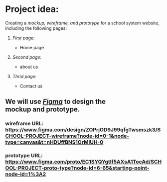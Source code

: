 # Project idea:

Creating a *mockup, wireframe, and prototype* for a school system website, including the following pages:

1. *First page:*
   - Home page
     
1. *Second page:*
   - about us

1. *Thrid page:*
   - Contact us
   
## We will use *[Figma](https://www.figma.com/)* to design the mockup and prototype.
### wireframe URL: https://www.figma.com/design/ZOPrjOD9J99qfgTwsmszk3/SCHOOL-PROJECT-wireframe?node-id=0-1&node-type=canvas&t=nHDUffBNS1OrMlUH-0 
### prototype URL: https://www.figma.com/proto/EC1SYQYgtIf5AXsA1TocAd/SCHOOL-PROJECT-proto-type?node-id=6-65&starting-point-node-id=1%3A2